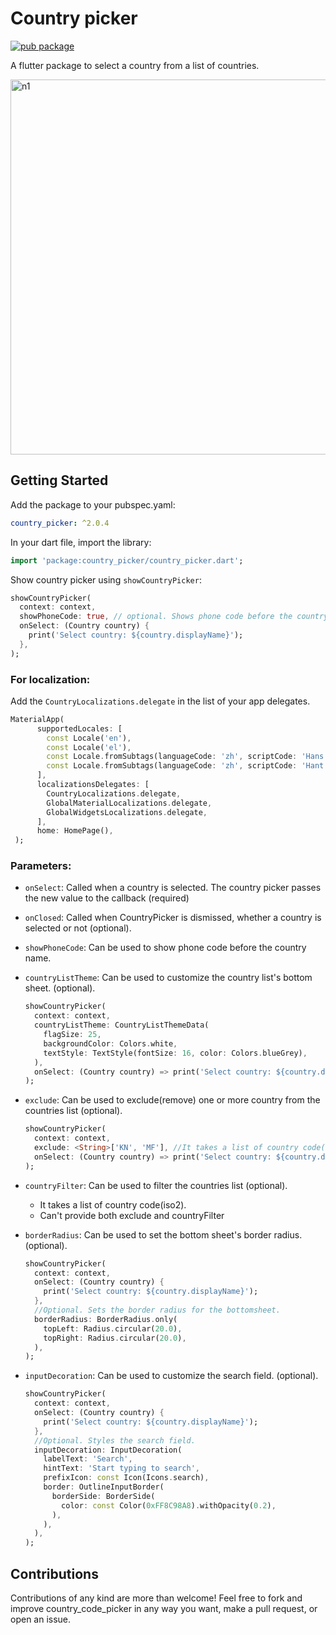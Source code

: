 # Country picker

[![pub package](https://img.shields.io/pub/v/country_picker.svg)](https://pub.dev/packages/country_picker)

A flutter package to select a country from a list of countries. 

<img height="600" alt="n1" src="https://raw.githubusercontent.com/Daniel-Ioannou/flutter_country_picker/master/assets/ReadMe%20Screenshot.png">

## Getting Started

 Add the package to your pubspec.yaml:

 ```yaml
 country_picker: ^2.0.4
 ```
 
 In your dart file, import the library:

 ```Dart
 import 'package:country_picker/country_picker.dart';
 ``` 
  Show country picker using `showCountryPicker`:
```Dart
showCountryPicker(
  context: context,
  showPhoneCode: true, // optional. Shows phone code before the country name.
  onSelect: (Country country) {
    print('Select country: ${country.displayName}');
  },
);
```

### For localization: 
Add the `CountryLocalizations.delegate` in the list of your app delegates.
```Dart
MaterialApp(
      supportedLocales: [
        const Locale('en'),
        const Locale('el'),
        const Locale.fromSubtags(languageCode: 'zh', scriptCode: 'Hans'), // Generic Simplified Chinese 'zh_Hans'
        const Locale.fromSubtags(languageCode: 'zh', scriptCode: 'Hant'), // Generic traditional Chinese 'zh_Hant'
      ],
      localizationsDelegates: [
        CountryLocalizations.delegate,
        GlobalMaterialLocalizations.delegate,
        GlobalWidgetsLocalizations.delegate,
      ],
      home: HomePage(),
 );
```

### Parameters:
* `onSelect`: Called when a country is selected. The country picker passes the new value to the callback (required)
* `onClosed`: Called when CountryPicker is dismissed, whether a country is selected or not (optional).
* `showPhoneCode`: Can be used to show phone code before the country name.
* `countryListTheme`: Can be used to customize the country list's bottom sheet. (optional). 
  ```Dart
  showCountryPicker(
    context: context,
    countryListTheme: CountryListThemeData(
      flagSize: 25,
      backgroundColor: Colors.white,
      textStyle: TextStyle(fontSize: 16, color: Colors.blueGrey),
    ),
    onSelect: (Country country) => print('Select country: ${country.displayName}'),
  );
  ```
* `exclude`: Can be used to exclude(remove) one or more country from the countries list (optional). 
  ```Dart
  showCountryPicker(
    context: context,
    exclude: <String>['KN', 'MF'], //It takes a list of country code(iso2).
    onSelect: (Country country) => print('Select country: ${country.displayName}'),
  );
  ```
* `countryFilter`: Can be used to filter the countries list (optional). 
  - It takes a list of country code(iso2). 
  - Can't provide both exclude and countryFilter

* `borderRadius`: Can be used to set the bottom sheet's border radius. (optional).
  ```Dart
  showCountryPicker(
    context: context,
    onSelect: (Country country) {
      print('Select country: ${country.displayName}');
    },
    //Optional. Sets the border radius for the bottomsheet.
    borderRadius: BorderRadius.only(
      topLeft: Radius.circular(20.0),
      topRight: Radius.circular(20.0),
    ),
  );
  ```
* `inputDecoration`: Can be used to customize the search field. (optional). 
  ```Dart
  showCountryPicker(
    context: context,
    onSelect: (Country country) {
      print('Select country: ${country.displayName}');
    },
    //Optional. Styles the search field.
    inputDecoration: InputDecoration(
      labelText: 'Search',
      hintText: 'Start typing to search',
      prefixIcon: const Icon(Icons.search),
      border: OutlineInputBorder(
        borderSide: BorderSide(
          color: const Color(0xFF8C98A8).withOpacity(0.2),
        ),
      ),
    ),
  );
  ```

## Contributions
Contributions of any kind are more than welcome! Feel free to fork and improve country_code_picker in any way you want, make a pull request, or open an issue.
